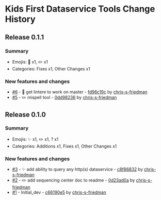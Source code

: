 # Kids First Dataservice Tools Change History

## Release 0.1.1

### Summary

- Emojis: 🔧 x1, ✏️ x1
- Categories: Fixes x1, Other Changes x1

### New features and changes

- [#6](https://github.com/kids-first/kf-dataservice-tools/pull/6) - 🔧 get lintere to work on master - [fd96c19c](https://github.com/kids-first/kf-dataservice-tools/commit/fd96c19c1c1b3fc22c861c25cf152c6f4ffa6c43) by [chris-s-friedman](https://github.com/chris-s-friedman)
- [#5](https://github.com/kids-first/kf-dataservice-tools/pull/5) - ✏️  mispell tool - [0dd98236](https://github.com/kids-first/kf-dataservice-tools/commit/0dd9823612f7d1cc21e55e7cee2323bc48c409fd) by [chris-s-friedman](https://github.com/chris-s-friedman)


## Release 0.1.0

### Summary

- Emojis: ✨ x1, ✏️ x1, ? x1
- Categories: Additions x1, Fixes x1, Other Changes x1

### New features and changes

- [#3](https://github.com/kids-first/kf-dataservice-tools/pull/3) - ✨ add ability to query any http(s) dataservice - [c8f86832](https://github.com/kids-first/kf-dataservice-tools/commit/c8f86832498474f02a8a3b9e1d82bd207217f0ea) by [chris-s-friedman](https://github.com/chris-s-friedman)
- [#2](https://github.com/kids-first/kf-dataservice-tools/pull/2) - ✏️ add sequencing center doc to readme - [0d23ad0a](https://github.com/kids-first/kf-dataservice-tools/commit/0d23ad0a5ef2f9459298a397967e1777174b3702) by [chris-s-friedman](https://github.com/chris-s-friedman)
- [#1](https://github.com/kids-first/kf-dataservice-tools/pull/1) -  Initial_dev - [c66190e5](https://github.com/kids-first/kf-dataservice-tools/commit/c66190e5e1adaec795c469fd83f80d3b6f6ed9ac) by [chris-s-friedman](https://github.com/chris-s-friedman)